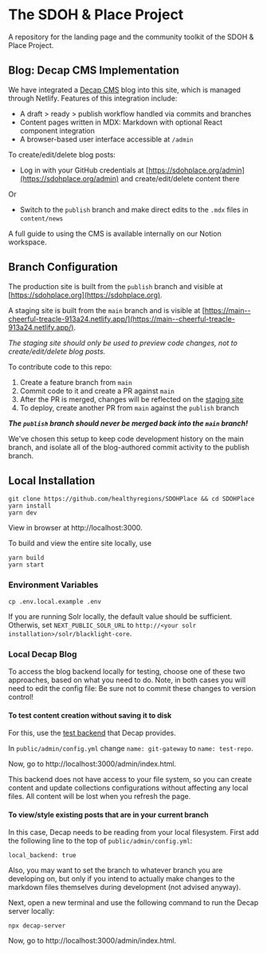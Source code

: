 # The SDOH & Place Project

A repository for the landing page and the community toolkit of the SDOH & Place Project.

## Blog: Decap CMS Implementation

We have integrated a [Decap CMS](https://decapcms.org/) blog into this site, which is managed through Netlify. Features of this integration include:

- A draft > ready > publish workflow handled via commits and branches
- Content pages written in MDX: Markdown with optional React component integration
- A browser-based user interface accessible at `/admin`

To create/edit/delete blog posts:

- Log in with your GitHub credentials at [https://sdohplace.org/admin](https://sdohplace.org/admin) and create/edit/delete content there

Or

- Switch to the `publish` branch and make direct edits to the `.mdx` files in `content/news`

A full guide to using the CMS is available internally on our Notion workspace.

## Branch Configuration

The production site is built from the `publish` branch and visible at [https://sdohplace.org](https://sdohplace.org).

A staging site is built from the `main` branch and is visible at [https://main--cheerful-treacle-913a24.netlify.app/](https://main--cheerful-treacle-913a24.netlify.app/).

_The staging site should only be used to preview code changes, not to create/edit/delete blog posts._

To contribute code to this repo:

1. Create a feature branch from `main`
2. Commit code to it and create a PR against `main`
3. After the PR is merged, changes will be reflected on the [staging site](https://main--cheerful-treacle-913a24.netlify.app/)
4. To deploy, create another PR from `main` against the `publish` branch

**_The `publish` branch should never be merged back into the `main` branch!_**

We've chosen this setup to keep code development history on the main branch, and isolate all of the blog-authored commit activity to the publish branch.

## Local Installation

```
git clone https://github.com/healthyregions/SDOHPlace && cd SDOHPlace
yarn install
yarn dev
```

View in browser at http://localhost:3000.

To build and view the entire site locally, use

```
yarn build
yarn start
```

### Environment Variables

```
cp .env.local.example .env
```

If you are running Solr locally, the default value should be sufficient. Otherwis, set `NEXT_PUBLIC_SOLR_URL` to `http://<your solr installation>/solr/blacklight-core`.

### Local Decap Blog

To access the blog backend locally for testing, choose one of these two approaches, based on what you need to do. Note, in both cases you will need to edit the config file: Be sure not to commit these changes to version control!

#### To test content creation without saving it to disk

For this, use the [test backend](https://decapcms.org/docs/test-backend/) that Decap provides.

In `public/admin/config.yml` change `name: git-gateway` to `name: test-repo`.

Now, go to http://localhost:3000/admin/index.html.

This backend does not have access to your file system, so you can create content and update collections configurations without affecting any local files. All content will be lost when you refresh the page.

#### To view/style existing posts that are in your current branch

In this case, Decap needs to be reading from your local filesystem. First add the following line to the top of `public/admin/config.yml`:

```
local_backend: true
```

Also, you may want to set the branch to whatever branch you are developing on, but only if you intend to actually make changes to the markdown files themselves during development (not advised anyway).

Next, open a new terminal and use the following command to run the Decap server locally:

```
npx decap-server
```

Now, go to http://localhost:3000/admin/index.html.
